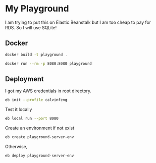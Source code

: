 # My Playground

I am trying to put this on Elastic Beanstalk but I am too cheap to pay for RDS. So I will use SQLite!

## Docker

```bash
docker build -t playground .
```

```bash
docker run --rm -p 8080:8080 playground
```

## Deployment

I got my AWS credentials in root directory.

```bash
eb init --profile calvinfeng
```

Test it locally

```bash
eb local run --port 8080
```

Create an environment if not exist

```bash
eb create playground-server-env
```

Otherwise,

```bash
eb deploy playground-server-env
```
